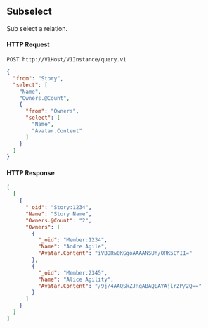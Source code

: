 ## Subselect

Sub select a relation.

#### HTTP Request

`POST http://V1Host/V1Instance/query.v1`

```json
{
  "from": "Story",
  "select": [
    "Name",
    "Owners.@Count",
    {
      "from": "Owners",
      "select": [
        "Name",
        "Avatar.Content"
      ]
    }
  ]
}
```

#### HTTP Response

```json
[
  [
    {
      "_oid": "Story:1234",
      "Name": "Story Name",
      "Owners.@Count": "2",
      "Owners": [
        {
          "_oid": "Member:1234",
          "Name": "Andre Agile",
          "Avatar.Content": "iVBORw0KGgoAAAANSUh/ORK5CYII="
        },
        {
          "_oid": "Member:2345",
          "Name": "Alice Agility",
          "Avatar.Content": "/9j/4AAQSkZJRgABAQEAYAjlr2P/2Q=="
        }
      ]
    }
  ]
]
```